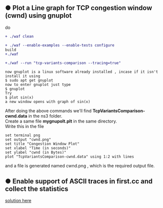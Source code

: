 ## ● Plot a Line graph for TCP congestion window (cwnd) using gnuplot

do
```diff
+ ./waf clean

+ ./waf --enable-examples --enable-tests configure
build 
+./waf

+./waf --run "tcp-variants-comparison --tracing=true"
```
    now gnuplot is a linux software already installed , incase if it isn't install it using 
    $ sudo apt get gnuplot
    now to enter gnuplot just type
    $ gnuplot
    Try 
    $ plot sin(x)
    a new window opens with graph of sin(x)

After doing the above commands we'll find **TcpVariantsComparison-cwnd.data** in the ns3 folder.   
Create a same file **mygnupolt.plt** in the same directory.  
Write this in the file 

    set terminal png
    set output "cwnd.png"
    set title "Congestion Window Plot"
    set xlabel "Time (in seconds)"
    set ylabel "cwnd (in Bytes)"
    plot "TcpVariantsComparison-cwnd.data" using 1:2 with lines
and a file is generated named cwnd.png , which is the required output file.

## ● Enable support of ASCII traces in first.cc and collect the statistics

[solution here](https://codein.withgoogle.com/archive/2018/organization/5152211763986432/task/5521019934605312])